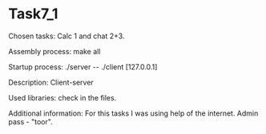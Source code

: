 # Task7_1
Chosen tasks: Calc 1 and chat 2+3.

Assembly process: make all

Startup process: ./server -- ./client [127.0.0.1]

Description: Client-server
			 
Used libraries: check in the files.

Additional information: For this tasks I was using help of the internet. Admin pass - "toor".